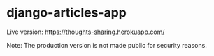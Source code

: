 # django-articles-app

Live version: https://thoughts-sharing.herokuapp.com/

Note: The production version is not made public for security reasons.
